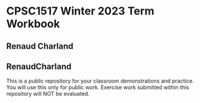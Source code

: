 # CPSC1517 Winter 2023 Term Workbook

## Renaud Charland

## RenaudCharland

This is a public repository for your classroom demonstrations and practice. You will use this only for public work. Exercise work submitted within this repository will NOT be evaluated.
